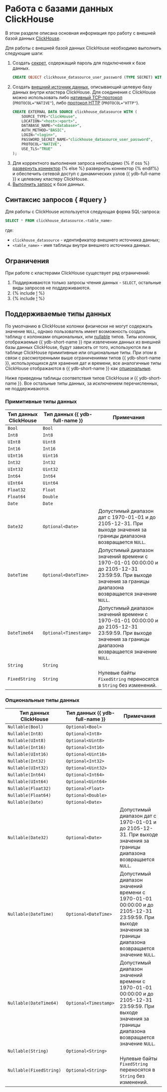 # Работа с базами данных ClickHouse

В этом разделе описана основная информация про работу с внешней базой данных [ClickHouse](https://clickhouse.com).

Для работы с внешней базой данных ClickHouse необходимо выполнить следующие шаги:
1. Создать [секрет](../datamodel/secrets.md), содержащий пароль для подключения к базе данных.
    ```sql
    CREATE OBJECT clickhouse_datasource_user_password (TYPE SECRET) WITH (value = "<password>");
    ```
1. Создать [внешний источник данных](../datamodel/external_data_source.md), описывающий целевую базу данных внутри кластера ClickHouse.  Для соединения с ClickHouse можно использовать либо [нативный TCP-протокол](https://clickhouse.com/docs/ru/interfaces/tcp) (`PROTOCOL="NATIVE"`), либо [протокол HTTP](https://clickhouse.com/docs/ru/interfaces/http) (`PROTOCOL="HTTP"`).
    ```sql
    CREATE EXTERNAL DATA SOURCE clickhouse_datasource WITH (
        SOURCE_TYPE="ClickHouse", 
        LOCATION="<host>:<port>", 
        DATABASE_NAME="<database>",
        AUTH_METHOD="BASIC",
        LOGIN="<login>",
        PASSWORD_SECRET_NAME="clickhouse_datasource_user_password",
        PROTOCOL="NATIVE",
        USE_TLS="TRUE"
    );
    ```
1. Для корректного выполнения запроса необходимо {% if oss %} [развернуть коннектор](../../deploy/manual/deploy-ydb-federated-query.md) {% else %} развернуть коннектор {% endif%} и обеспечить сетевой доступ с динамических узлов {{ ydb-full-name }} к целевому кластеру ClickHouse.
1. [Выполнить запрос](#query) к базе данных.


## Синтаксис запросов { #query }
Для работы с ClickHouse используется следующая форма SQL-запроса:

```sql
SELECT * FROM clickhouse_datasource.<table_name>
```

где:
- `clickhouse_datasource` - идентификатор внешнего источника данных;
- `<table_name>` - имя таблицы внутри внешнего источника данных.

## Ограничения

При работе с кластерами ClickHouse существует ряд ограничений:

1. Поддерживаются только запросы чтения данных - `SELECT`, остальные виды запросов не поддерживаются.
1. {% include [!](_includes/datetime_limits.md) %}
1. {% include [!](_includes/predicate_pushdown.md) %}

## Поддерживаемые типы данных

По умолчанию в ClickHouse колонки физически не могут содержать значение `NULL`, однако пользователь имеет возможность создать таблицу с колонками опциональных, или [nullable](https://clickhouse.com/docs/ru/sql-reference/data-types/nullable) типов. Типы колонок, отображаемые {{ ydb-short-name }} при извлечении данных из внешней базы данных ClickHouse, будут зависеть от того, используются ли в таблице ClickHouse примитивные или опциональные типы. При этом в связи с рассмотренными выше ограничениями типов {{ ydb-short-name }}, использующихся для хранения дат и времени, все аналогичные типы ClickHouse отображаются в {{ ydb-short-name }} как [опциональные](../../yql/reference/types/optional.md). 

Ниже приведены таблицы соответствия типов ClickHouse и {{ ydb-short-name }}. Все остальные типы данных, за исключением перечисленных, не поддерживаются.

### Примитивные типы данных

|Тип данных ClickHouse|Тип данных {{ ydb-full-name }}|Примечания|
|---|----|------|
|`Bool`|`Bool`||
|`Int8`|`Int8`||
|`UInt8`|`Uint8`||
|`Int16`|`Int16`||
|`UInt16`|`Uint16`||
|`Int32`|`Int32`||
|`UInt32`|`Uint32`||
|`Int64`|`Int64`||
|`UInt64`|`Uint64`||
|`Float32`|`Float`||
|`Float64`|`Double`||
|`Date`|`Date`||
|`Date32`|`Optional<Date>`|Допустимый диапазон дат с 1970-01-01 и до 2105-12-31. При выходе значения за границы диапазона возвращается `NULL`.|
|`DateTime`|`Optional<DateTime>`|Допустимый диапазон значений времени с 1970-01-01 00:00:00 и до 2105-12-31 23:59:59. При выходе значения за границы диапазона возвращается значение `NULL`.|
|`DateTime64`|`Optional<Timestamp>`|Допустимый диапазон значений времени с 1970-01-01 00:00:00 и до 2105-12-31 23:59:59. При выходе значения за границы диапазона возвращается значение `NULL`.|
|`String`|`String`||
|`FixedString`|`String`|Нулевые байты `FixedString` переносятся в `String` без изменений.|

### Опциональные типы данных 

|Тип данных ClickHouse|Тип данных {{ ydb-full-name }}|Примечания|
|---|----|------|
|`Nullable(Bool)`|`Optional<Bool>`||
|`Nullable(Int8)`|`Optional<Int8>`||
|`Nullable(UInt8)`|`Optional<Uint8>`||
|`Nullable(Int16)`|`Optional<Int16>`||
|`Nullable(UInt16)`|`Optional<Uint16>`||
|`Nullable(Int32)`|`Optional<Int32>`||
|`Nullable(UInt32)`|`Optional<Uint32>`||
|`Nullable(Int64)`|`Optional<Int64>`||
|`Nullable(UInt64)`|`Optional<Uint64>`||
|`Nullable(Float32)`|`Optional<Float>`||
|`Nullable(Float64)`|`Optional<Double>`||
|`Nullable(Date)`|`Optional<Date>`||
|`Nullable(Date32)`|`Optional<Date>`|Допустимый диапазон дат с 1970-01-01 и до 2105-12-31. При выходе значения за границы диапазона возвращается `NULL`.|
|`Nullable(DateTime)`|`Optional<DateTime>`|Допустимый диапазон значений времени с 1970-01-01 00:00:00 и до 2105-12-31 23:59:59. При выходе значения за границы диапазона возвращается значение `NULL`.|
|`Nullable(DateTime64)`|`Optional<Timestamp>`|Допустимый диапазон значений времени с 1970-01-01 00:00:00 и до 2105-12-31 23:59:59. При выходе значения за границы диапазона возвращается значение `NULL`.|
|`Nullable(String)`|`Optional<String>`||
|`Nullable(FixedString)`|`Optional<String>`|Нулевые байты `FixedString` переносятся в `String` без изменений.|
